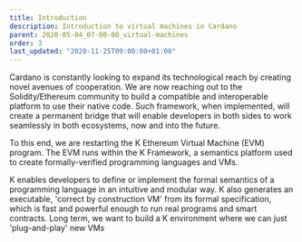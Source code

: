 ```yaml
---
title: Introduction
description: Introduction to virtual machines in Cardano
parent: 2020-05-04_07-00-00_virtual-machines
order: 3
last_updated: "2020-11-25T09:00:00+01:00"
---
```

Cardano is constantly looking to expand its technological reach by creating novel avenues of cooperation. We are now reaching out to the Solidity/Ethereum community to build a compatible and interoperable platform to use their native code. Such framework, when implemented, will create a permanent bridge that will enable developers in both sides to work seamlessly in both ecosystems, now and into the future.

To this end, we are restarting the K Ethereum Virtual Machine (EVM) program. The EVM runs within the K Framework, a semantics platform used to create formally-verified programming languages and VMs.

K enables developers to define or implement the formal semantics of a programming language in an intuitive and modular way. K also generates an executable, 'correct by construction VM' from its formal specification, which is fast and powerful enough to run real programs and smart contracts. Long term, we want to build a K environment where we can just 'plug-and-play' new VMs
